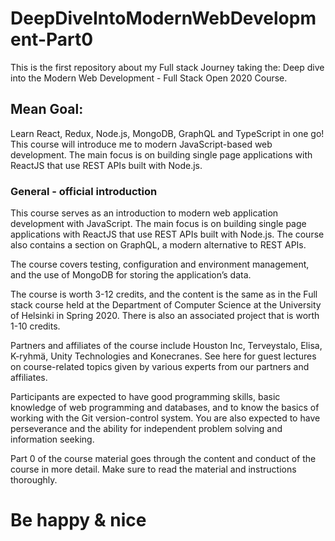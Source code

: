 # DeepDiveIntoModernWebDevelopment-Part0
This is the first repository about my Full stack Journey taking the: Deep dive into the Modern Web Development - Full Stack Open 2020 Course. 

## Mean Goal:
Learn React, Redux, Node.js, MongoDB, GraphQL and TypeScript in one go! This course will introduce me to modern JavaScript-based web development.
The main focus is on building single page applications with ReactJS that use REST APIs built with Node.js.

### General - official introduction
This course serves as an introduction to modern web application development with JavaScript. The main focus is on building single page applications with ReactJS that use REST APIs built with Node.js. The course also contains a section on GraphQL, a modern alternative to REST APIs.

The course covers testing, configuration and environment management, and the use of MongoDB for storing the application’s data.

The course is worth 3-12 credits, and the content is the same as in the Full stack course held at the Department of Computer Science at the University of Helsinki in Spring 2020. There is also an associated project that is worth 1-10 credits.

Partners and affiliates of the course include Houston Inc, Terveystalo, Elisa, K-ryhmä, Unity Technologies and Konecranes. See here for guest lectures on course-related topics given by various experts from our partners and affiliates.

Participants are expected to have good programming skills, basic knowledge of web programming and databases, and to know the basics of working with the Git version-control system. You are also expected to have perseverance and the ability for independent problem solving and information seeking.

Part 0 of the course material goes through the content and conduct of the course in more detail. Make sure to read the material and instructions thoroughly.

# Be happy & nice
